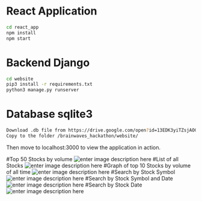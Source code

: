 # React Application

```bash
cd react_app
npm install
npm start
```

# Backend Django

```bash
cd website
pip3 install -r requirements.txt
python3 manage.py runserver
```
# Database sqlite3
```bash
Download .db file from https://drive.google.com/open?id=13EDK3yiTZsjAOGTuAxNFgy7FG98Sh7d4 
Copy to the folder /brainwaves_hackathon/website/
```

Then move to localhost:3000 to view the application in action.

#Top 50 Stocks by volume
![enter image description here][1]
#List of all Stocks
![enter image description here][2]
#Graph of top 10 Stocks by volume of all time
![enter image description here][3]
#Search by Stock Symbol
![enter image description here][4]
#Search by Stock Symbol and Date
![enter image description here][5]
#Search by Stock Date
![enter image description here][6]


  [1]: https://he-s3.s3.amazonaws.com/media/uploads/3c56154.png
  [2]: https://he-s3.s3.amazonaws.com/media/uploads/5c74df0.png
  [3]: https://he-s3.s3.amazonaws.com/media/uploads/6df5c15.png
  [4]: https://he-s3.s3.amazonaws.com/media/uploads/dc7d982.png
  [5]: https://he-s3.s3.amazonaws.com/media/uploads/f953769.png
  [6]: https://he-s3.s3.amazonaws.com/media/uploads/073f35c.png
